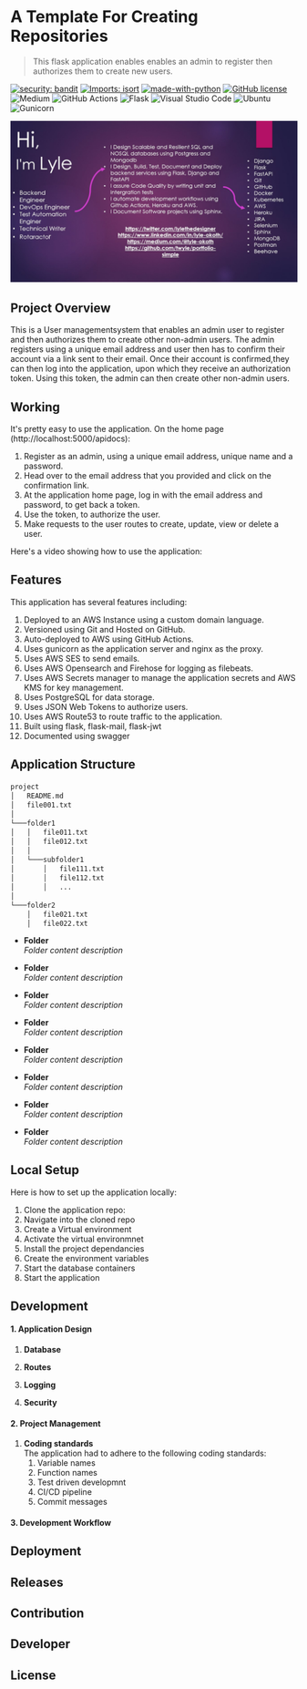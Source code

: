 # A Template For Creating Repositories

> This flask application enables enables an admin to register then authorizes them to create new users.

[![security: bandit][bandit-image]][bandit-url]
[![Imports: isort][isort-image]][isort-url]
[![made-with-python](https://img.shields.io/badge/Made%20with-Python-1f425f.svg)](https://www.python.org/)
[![GitHub license](https://img.shields.io/github/license/Naereen/StrapDown.js.svg)](https://github.com/Naereen/StrapDown.js/blob/master/LICENSE)
![Medium](https://img.shields.io/badge/Medium-12100E?style=flat&logo=medium&logoColor=white)
![GitHub Actions](https://img.shields.io/badge/github%20actions-%232671E5.svg?style=flat&logo=githubactions&logoColor=white)
![Flask](https://img.shields.io/badge/flask-%23000.svg?style=flat&logo=flask&logoColor=white)
![Visual Studio Code](https://img.shields.io/badge/Visual%20Studio%20Code-0078d7.svg?style=flat&logo=visual-studio-code&logoColor=white)
![Ubuntu](https://img.shields.io/badge/Ubuntu-E95420?style=flat&logo=ubuntu&logoColor=white)
![Gunicorn](https://img.shields.io/badge/gunicorn-%298729.svg?style=flat&logo=gunicorn&logoColor=white)


![](resources/images/header.jpg)

## Project Overview

This is a User managementsystem that enables an admin user to register and then authorizes them to create other non-admin users. The admin registers using a unique email address and user then has to confirm their account via a link sent to their email. Once their account is confirmed,they can then log into the application, upon which they receive an authorization token. Using this token, the admin can then create other non-admin users.

## Working

It's pretty easy to use the application. On the home page (http://localhost:5000/apidocs):

 1. Register as an admin, using a unique email address, unique name and a password. 
 2. Head over to the email address that you provided and click on the confirmation link.
 3. At the application home page, log in with the email address and password, to get back a token.
 4. Use the token, to authorize the user.
 5. Make requests to the user routes to create, update, view or delete a user.

Here's a video showing how to use the application:

## Features

This application has several features including:
 1. Deployed to an AWS Instance using a custom domain language.
 2. Versioned using Git and Hosted on GitHub.
 3. Auto-deployed to AWS using GitHub Actions.
 4. Uses gunicorn as the application server and nginx as the proxy.
 5. Uses AWS SES to send emails.
 6. Uses AWS Opensearch and Firehose for logging as filebeats.
 7. Uses AWS Secrets manager to manage the application secrets and AWS KMS for key management.
 8. Uses PostgreSQL for data storage.
 9. Uses JSON Web Tokens to authorize users.
 10. Uses AWS Route53 to route traffic to the application.
 11. Built using flask, flask-mail, flask-jwt
 12. Documented using swagger

## Application Structure

```
project
│   README.md
│   file001.txt    
│
└───folder1
│   │   file011.txt
│   │   file012.txt
│   │
│   └───subfolder1
│       │   file111.txt
│       │   file112.txt
│       │   ...
│   
└───folder2
    │   file021.txt
    │   file022.txt
```

* **Folder** </br>
  *Folder content description*

* **Folder** </br>
  *Folder content description*

* **Folder** </br>
  *Folder content description*

* **Folder** </br>
  *Folder content description*
  
* **Folder** </br>
  *Folder content description*

* **Folder** </br>
  *Folder content description*

* **Folder** </br>
  *Folder content description*

* **Folder** </br>
  *Folder content description*

## Local Setup

Here is how to set up the application locally:

  1. Clone the application repo:
  2. Navigate into the cloned repo
  3. Create a Virtual environment
  4. Activate the virtual environmnet
  5. Install the project dependancies
  6. Create the environment variables
  7. Start the database containers
  8. Start the application

## Development

 #### 1. Application Design
 
  1. **Database**
  
  2. **Routes**
  
  3. **Logging**
  
  4. **Security**
  
 #### 2. Project Management
 
   1. **Coding standards** </br>
      The application had to adhere to the following coding standards:
      1. Variable names
      2. Function names
      3. Test driven developmnt
      4. CI/CD pipeline
      5. Commit messages
 
 #### 3. Development Workflow

## Deployment

## Releases

## Contribution

## Developer

## License


[bandit-image]: https://img.shields.io/badge/security-bandit-yellow.svg
[bandit-url]: https://github.com/PyCQA/bandit

[isort-image]: https://img.shields.io/badge/%20imports-isort-%231674b1?style=flat&labelColor=ef8336
[isort-url]: https://pycqa.github.io/isort/
